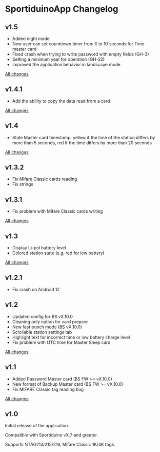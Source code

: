 # SportiduinoApp Changelog

## v1.5

* Added night mode
* Now user can set countdown timer from 0 to 10 seconds for Time master card
* Fixed crash when trying to write password with empty fields (GH-3)
* Setting a minimum year for operation (GH-22)
* Improved the application behavior in landscape mode

[All changes](https://github.com/sportiduino/sportiduinoapp/compare/v1.4.1...v1.5)

## v1.4.1

* Add the ability to copy the data read from a card

[All changes](https://github.com/sportiduino/sportiduinoapp/compare/v1.4...v1.4.1)

## v1.4

* State Master card timestamp: yellow if the time of the station differs by more than 5 seconds,
red if the time differs by more than 20 seconds

[All changes](https://github.com/sportiduino/sportiduinoapp/compare/v1.3.2...v1.4)

## v1.3.2

* Fix Mifare Classic cards reading
* Fix strings

## v1.3.1

* Fix problem with Mifare Classic cards writing

[All changes](https://github.com/sportiduino/sportiduinoapp/compare/v1.3...v1.3.1)

## v1.3

* Display Li-pol battery level
* Colored station state (e.g. red for low battery)

[All changes](https://github.com/sportiduino/sportiduinoapp/compare/v1.2.1...v1.3)

## v1.2.1

* Fix crash on Android 12

## v1.2

* Updated config for BS vX.10.0
* Cleaning only option for card prepare
* New fast punch mode (BS vX.10.0)
* Scrollable station settings tab
* Highlight text for incorrect time or low battery charge level
* Fix problem with UTC time for Master Sleep card

[All changes](https://github.com/sportiduino/sportiduinoapp/compare/v1.1...v1.2)

## v1.1

* Added Password Master card (BS FW >= vX.10.0)
* New format of Backup Master card (BS FW >= vX.10.0)
* Fix MIFARE Classic tag reading bug

[All changes](https://github.com/sportiduino/sportiduinoapp/compare/v1.0...v1.1)

## v1.0

Initial release of the application.

Compatible with Sportiduino vX.7 and greater.

Supports NTAG213/215/216, Mifare Classic 1K/4K tags.

